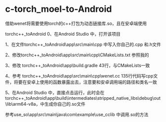 # c-torch_moel-to-Android
借助wenet将需要使用torch的c++打包为动态链接库.so，且在安卓端使用


torchc++_toAndroid
0、在Android Studio 中，打开该项目

1、在文件torchc++_toAndroid\app\src\main\cpp 中写入你自己的.cpp 和.h文件

2、修改torchc++_toAndroid\app\src\main\cpp\CMakeLists.txt  参照我的

3、修改 torchc++_toAndroid\app\build.gradle  43行，与CMakeLists一致

4、参考 torchc++_toAndroid\app\src\main\cpp\wenet.cc  135行代码写cpp文件，将要在安卓上使用的函数暴露出去，注意要和安卓调用端的路径和类名一致

5、在Android Studio 中，直接点击运行，此时会在torchc++_toAndroid\\app\build\intermediates\stripped_native_libs\debug\out\lib\arm64-v8a，中生成你自己的.so文件



参考use_so\app\src\main\java\com\example\use_cclib 中调用.so的方法



